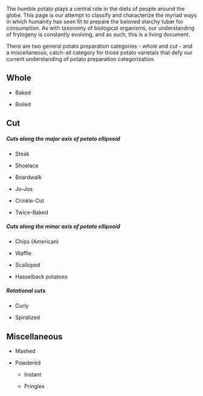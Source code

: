 The humble potato plays a central role in the diets of people around the globe.
This page is our attempt to classify and characterize the myriad ways in which
humanity has seen fit to prepare the beloved starchy tuber for consumption. As
with taxonomy of biological organisms, our understanding of frylogeny is
constantly evolving, and as such, this is a living document.

There are two general potato preparation categories - *whole* and *cut* - and
a miscellaneous, catch-all category for those potato varietals that defy our
current understanding of potato preparation categorization.

## Whole

- Baked

- Boiled

## Cut

##### *Cuts along the major axis of potato ellipsoid*

- Steak


- Shoelace

- Boardwalk

- Jo-Jos

- Crinkle-Cut

- Twice-Baked

##### *Cuts along the minor axis of potato ellipsoid*

- Chips (American)

- Waffle

- Scalloped 

- Hasselback potatoes

##### *Rotational cuts*

- Curly

- Spiralized

## Miscellaneous

- Mashed

- Powdered

    - Instant 

    - Pringles

